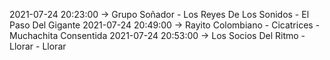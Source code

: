 2021-07-24 20:23:00 -> Grupo Soñador - Los Reyes De Los Sonidos - El Paso Del Gigante
2021-07-24 20:49:00 -> Rayito Colombiano - Cicatrices - Muchachita Consentida
2021-07-24 20:53:00 -> Los Socios Del Ritmo - Llorar - Llorar
